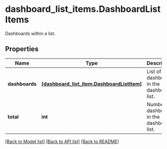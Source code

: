 # dashboard_list_items.DashboardListItems

Dashboards within a list.
## Properties
Name | Type | Description | Notes
------------ | ------------- | ------------- | -------------
**dashboards** | [**[dashboard_list_item.DashboardListItem]**](DashboardListItem.md) | List of dashboards in the dashboard list. | 
**total** | **int** | Number of dashboards in the dashboard list. | [optional] [readonly] 

[[Back to Model list]](../README.md#documentation-for-models) [[Back to API list]](../README.md#documentation-for-api-endpoints) [[Back to README]](../README.md)


